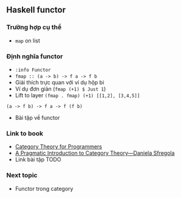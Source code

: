 ## Haskell functor

###  Trường hợp cụ thể

- `map` on list

### Định nghĩa functor

- `:info Functor`
- `fmap :: (a -> b) -> f a -> f b`
- Giải thích trực quan với ví dụ hộp bi 
- Ví dụ đơn giản (`fmap (+1) $ Just 1`)
- Lift to layer `(fmap . fmap) (+1) [[1,2], [3,4,5]]`
```
(a -> f b) -> f a -> f (f b)
```
- Bài tập về functor

### Link to book

- [Category Theory for Programmers](https://github.com/hmemcpy/milewski-ctfp-pdf)
- [A Pragmatic Introduction to Category Theory—Daniela Sfregola
](https://www.youtube.com/watch?v=Ss149MsZluI&t=1491s)
- Link bài tập TODO 

### Next topic

- Functor trong category
